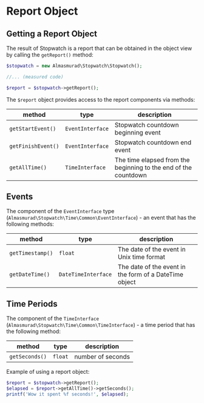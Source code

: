 Report Object
========================

Getting a Report Object
------------------------------------------------------

The result of Stopwatch is a report that can be obtained in the object view by calling the `getReport()` method:

```php
$stopwatch = new Almasmurad\Stopwatch\Stopwatch();

//... (measured code)

$report = $stopwatch->getReport();
```

The `$report` object provides access to the report components via methods:

| method             | type             | description                                                     |
|--------------------|------------------|-----------------------------------------------------------------|
| `getStartEvent()`  | `EventInterface` | Stopwatch countdown beginning event                             |
| `getFinishEvent()` | `EventInterface` | Stopwatch countdown end event                                   |
| `getAllTime()`     | `TimeInterface`  | The time elapsed from the beginning to the end of the countdown |

Events
------------------------------------------------------

The component of the `EventInterface` type (`Almasmurad\Stopwatch\Time\Common\EventInterface`) - an event that has the following methods:

| method           | type                | description                                            |
|------------------|---------------------|--------------------------------------------------------|
| `getTimestamp()` | `float`             | The date of the event in Unix time format              |
| `getDateTime()`  | `DateTimeInterface` | The date of the event in the form of a DateTime object |

Time Periods
------------------------------------------------------

The component of the `TimeInterface` (`Almasmurad\Stopwatch\Time\Common\TimeInterface`) - a time period that has the following method:

| method         | type             | description       |
|----------------|------------------|-------------------|
| `getSeconds()` | `float`          | number of seconds |

Example of using a report object:

```php
$report = $stopwatch->getReport();
$elapsed = $report->getAllTime()->getSeconds();
printf('Wow it spent %f seconds!', $elapsed);
```